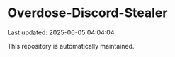 # Overdose-Discord-Stealer

Last updated: 2025-06-05 04:04:04

This repository is automatically maintained.
